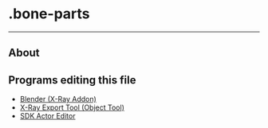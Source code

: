 # .bone-parts

___

## About



## Programs editing this file

- [Blender (X-Ray Addon)](../../blender/index.html)
- [X-Ray Export Tool (Object Tool)](../../modding-tools-and-resources/modding-modding-tools/xray-export-tool.md)
- [SDK Actor Editor](../../sdk/index.html)
